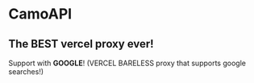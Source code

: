 # CamoAPI

## The BEST vercel proxy ever!

Support with **GOOGLE**! (VERCEL BARELESS proxy that supports google searches!)

